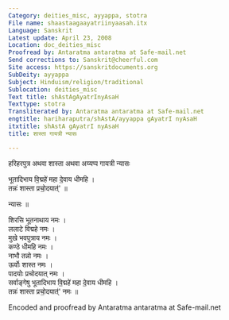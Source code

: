 ```yaml
---
Category: deities_misc, ayyappa, stotra
File name: shaastaagaayatriinyaasah.itx
Language: Sanskrit
Latest update: April 23, 2008
Location: doc_deities_misc
Proofread by: Antaratma antaratma at Safe-mail.net
Send corrections to: Sanskrit@cheerful.com
Site access: https://sanskritdocuments.org
SubDeity: ayyappa
Subject: Hinduism/religion/traditional
Sublocation: deities_misc
Text title: shAstAgAyatrInyAsaH
Texttype: stotra
Transliterated by: Antaratma antaratma at Safe-mail.net
engtitle: hariharaputra/shAstA/ayyappa gAyatrI nyAsaH
itxtitle: shAstA gAyatrI nyAsaH
title: शास्ता गायत्री न्यासः

---
```

  
 हरिहरपुत्र अथवा शास्ता अथवा अय्यप्प गायत्री न्यासः   
  
भूतादिभाय वि॒द्महे॑ महा दे॒वाय धीमहि ।  
तन्नः॑ शास्ता प्रचो॒दयात्॑' ॥  
  
न्यासः ॥  
  
शिरसि भूतनाथाय नमः ।  
ललाटे विद्महे नमः ।  
मुखे भवपुत्राय नमः ।  
कण्ठे धीमहि नमः ।  
नाभौ तन्नो नमः ।  
ऊर्वोः शास्त नमः ।  
पादयोः प्रचोदयात् नमः ।  
सर्वाङ्गेषु भूतादिभाय वि॒द्महे॑ महा दे॒वाय धीमहि ।  
तन्नः॑ शास्ता प्रचो॒दयात्॑' नमः ॥  
  
  
Encoded and proofread by Antaratma antaratma at Safe-mail.net  
  
